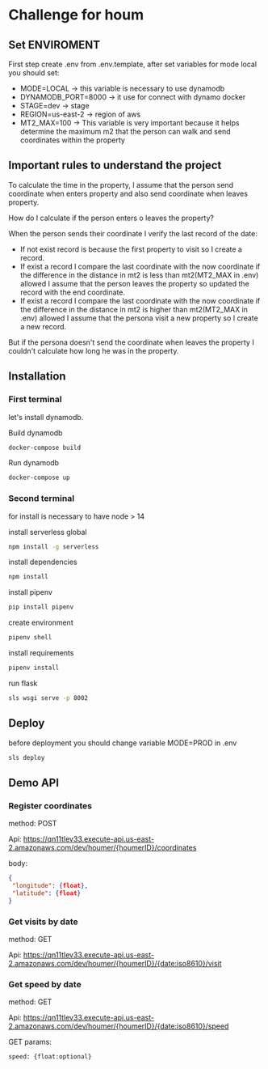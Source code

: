 # Challenge for houm


## Set ENVIROMENT

First step create .env from .env.template, after set variables for mode local you should set:

- MODE=LOCAL -> this variable is necessary to use dynamodb
- DYNAMODB_PORT=8000 -> it use for connect with dynamo docker 
- STAGE=dev -> stage
- REGION=us-east-2 -> region of aws
- MT2_MAX=100 -> This variable is very important because it helps determine the maximum m2 that the person can walk and send coordinates within the property

## Important rules to understand the project

To calculate the time in the property, I assume that the person send coordinate  when enters property and also send coordinate  when leaves property.

How do I calculate if the person enters o leaves the property?

When the person sends their coordinate I verify the last record of the date:

- If not exist record is because the first property to visit so I create a record.
- If exist a record I compare the last coordinate with the now coordinate if the difference in the distance in mt2 is less than mt2(MT2_MAX in .env) allowed I assume that the person  leaves the property so updated the record with the end coordinate.
- If exist a record I compare the last coordinate with the now coordinate if the difference in the distance in mt2 is higher than mt2(MT2_MAX in .env) allowed I assume that the persona visit a new property so I create a new record.

But if the persona doesn't send the coordinate when leaves the property I couldn't calculate how long he was in the property.

## Installation



### First terminal

let's install dynamodb.

Build dynamodb

```bash
docker-compose build
```

Run dynamodb


```bash
docker-compose up
```

### Second terminal

for install is necessary to have node > 14


install serverless global

```bash
npm install -g serverless
```

install dependencies

```bash
npm install
```


install pipenv

```bash
pip install pipenv
```

create environment

```bash
pipenv shell
```

install requirements

```bash
pipenv install
```

run flask

```bash
sls wsgi serve -p 8002
```

## Deploy

before deployment you should change variable MODE=PROD in .env

```bash
sls deploy
```


## Demo API


### Register coordinates
method: POST 

Api: https://qn11tlev33.execute-api.us-east-2.amazonaws.com/dev/houmer/{houmerID}/coordinates

body:
```json
{
 "longitude": {float},
 "latitude": {float}
}
```

### Get visits by date
method: GET 

Api: https://qn11tlev33.execute-api.us-east-2.amazonaws.com/dev/houmer/{houmerID}/{date:iso8610}/visit


### Get speed by date

method: GET 

Api: https://qn11tlev33.execute-api.us-east-2.amazonaws.com/dev/houmer/{houmerID}/{date:iso8610}/speed

GET params:

    speed: {float:optional}
